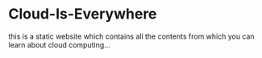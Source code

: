 # Cloud-Is-Everywhere
this is a static website which contains all the contents from which you can learn about cloud computing...
